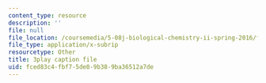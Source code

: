 ```yaml
---
content_type: resource
description: ''
file: null
file_location: /coursemedia/5-08j-biological-chemistry-ii-spring-2016/fced83c4fbf75de09b389ba36512a7de_PgMAfWpOuf0.vtt
file_type: application/x-subrip
resourcetype: Other
title: 3play caption file
uid: fced83c4-fbf7-5de0-9b38-9ba36512a7de
---
```

